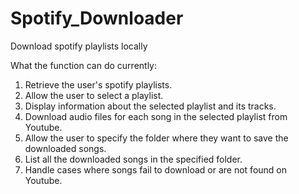 # Spotify_Downloader
Download spotify playlists locally

What the function can do currently:

1. Retrieve the user's spotify playlists.
2. Allow the user to select a playlist.
3. Display information about the selected playlist and its tracks.
4. Download audio files for each song in the selected playlist from Youtube.
5. Allow the user to specify the folder where they want to save the downloaded songs.
6. List all the downloaded songs in the specified folder.
7. Handle cases where songs fail to download or are not found on Youtube.
